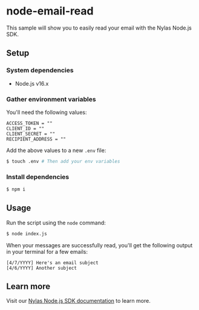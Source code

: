 # node-email-read

This sample will show you to easily read your email with the Nylas Node.js SDK.

## Setup

### System dependencies

- Node.js v16.x

### Gather environment variables

You'll need the following values:

```text
ACCESS_TOKEN = ""
CLIENT_ID = ""
CLIENT_SECRET = ""
RECIPIENT_ADDRESS = ""
```

Add the above values to a new `.env` file:

```bash
$ touch .env # Then add your env variables
```

### Install dependencies

```bash
$ npm i
```

## Usage

Run the script using the `node` command:

```bash
$ node index.js
```

When your messages are successfully read, you'll get the following output in your terminal for a few emails:

```text
[4/7/YYYY] Here's an email subject
[4/6/YYYY] Another subject
```

## Learn more

Visit our [Nylas Node.js SDK documentation](https://developer.nylas.com/docs/developer-tools/sdk/node-sdk/) to learn more.
